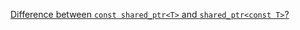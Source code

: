 [Difference between `const shared_ptr<T>` and `shared_ptr<const T>`?](https://stackoverflow.com/questions/17793333/difference-between-const-shared-ptrt-and-shared-ptrconst-t)  
